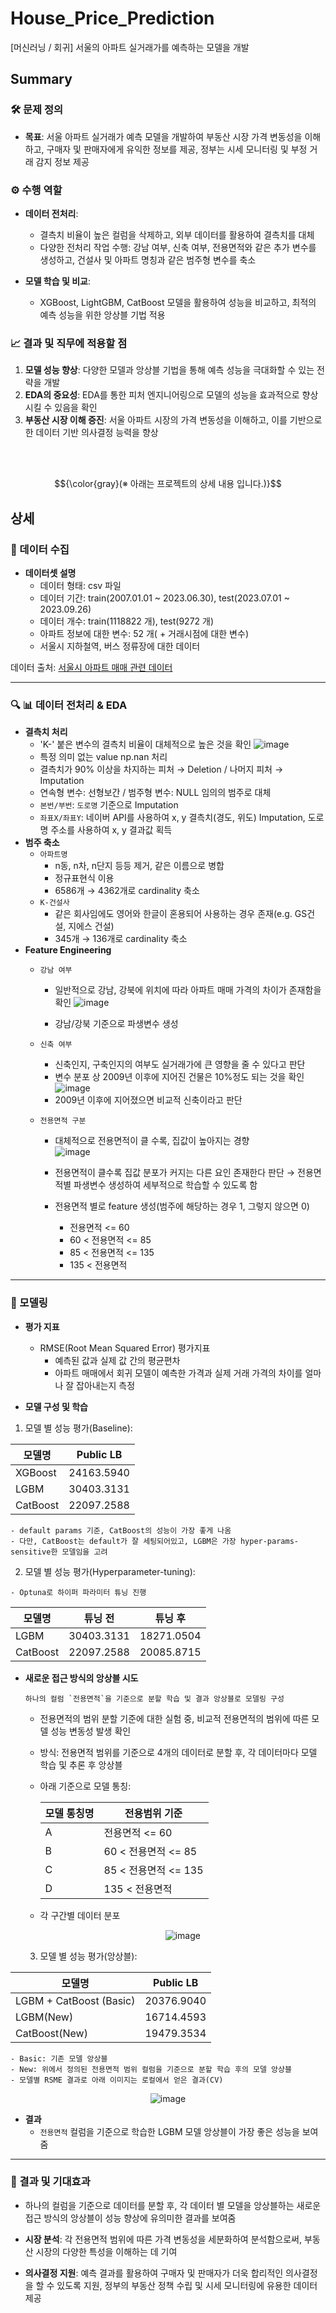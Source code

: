 # House_Price_Prediction
[머신러닝 / 회귀]  서울의 아파트 실거래가를 예측하는 모델을 개발


## Summary

### 🛠️ 문제 정의

- **목표**: 서울 아파트 실거래가 예측 모델을 개발하여 부동산 시장 가격 변동성을 이해하고, 구매자 및 판매자에게 유익한 정보를 제공, 정부는 시세 모니터링 및 부정 거래 감지 정보 제공

### ⚙️ 수행 역할
- **데이터 전처리**:
  - 결측치 비율이 높은 컬럼을 삭제하고, 외부 데이터를 활용하여 결측치를 대체
  - 다양한 전처리 작업 수행: 강남 여부, 신축 여부, 전용면적와 같은 추가 변수를 생성하고, 건설사 및 아파트 명칭과 같은 범주형 변수를 축소
  
- **모델 학습 및 비교**:
  - XGBoost, LightGBM, CatBoost 모델을 활용하여 성능을 비교하고, 최적의 예측 성능을 위한 앙상블 기법 적용

### 📈 결과 및 직무에 적용할 점
1. **모델 성능 향상**: 다양한 모델과 앙상블 기법을 통해 예측 성능을 극대화할 수 있는 전략을 개발
2. **EDA의 중요성**: EDA를 통한 피처 엔지니어링으로 모델의 성능을 효과적으로 향상시킬 수 있음을 확인
3. **부동산 시장 이해 증진**: 서울 아파트 시장의 가격 변동성을 이해하고, 이를 기반으로 한 데이터 기반 의사결정 능력을 향상

<br><br>


$${\color{gray}(※ 아래는 프로젝트의 상세 내용 입니다.)}$$
## 상세

### 📝 데이터 수집
* **데이터셋 설명**
  * 데이터 형태: csv 파일
  * 데이터 기간: train(2007.01.01 ~ 2023.06.30), test(2023.07.01 ~ 2023.09.26)
  * 데이터 개수: train(1118822 개), test(9272 개)
  * 아파트 정보에 대한 변수: 52 개( + 거래시점에 대한 변수)
  * 서울시 지하철역, 버스 정류장에 대한 데이터
    
데이터 출처: [서울시 아파트 매매 관련 데이터](https://aistages-api-public-prod.s3.amazonaws.com/app/Competitions/000299/data/data.tar)

---
### 🔍 📊 데이터 전처리 & EDA
* **결측치 처리**
    * 'K-' 붙은 변수의 결측치 비율이 대체적으로 높은 것을 확인
      ![image](https://github.com/user-attachments/assets/87addd61-8fb1-417c-b7aa-014d8fa975c8)
    * 특정 의미 없는 value np.nan 처리
    * 결측치가 90% 이상을 차지하는 피처 → Deletion / 나머지 피처 → Imputation
    * 연속형 변수: 선형보간 / 범주형 변수: NULL 임의의 범주로 대체
    * `본번/부번`: `도로명` 기준으로 Imputation
    * `좌표X/좌표Y`:  네이버 API를 사용하여 x, y 결측치(경도, 위도) Imputation, 도로명 주소를 사용하여 x, y 결과값 획득
* **범주 축소**
    * `아파트명`
        * n동, n차, n단지 등등 제거, 같은 이름으로 병합
        * 정규표현식 이용
        * 6586개 → 4362개로 cardinality 축소
    * `K-건설사`
        * 같은 회사임에도 영어와 한글이 혼용되어 사용하는 경우 존재(e.g. GS건설, 지에스 건설)
        * 345개 → 136개로 cardinality 축소
* **Feature Engineering**
  * `강남 여부`
    * 일반적으로 강남, 강북에 위치에 따라 아파트 매매 가격의 차이가 존재함을 확인
      ![image](https://github.com/user-attachments/assets/0d78a748-701f-4c19-94c7-82f2066310d4)

    * 강남/강북 기준으로 파생변수 생성
      
  * `신축 여부`
    * 신축인지, 구축인지의 여부도 실거래가에 큰 영향을 줄 수 있다고 판단
    * 변수 분포 상 2009년 이후에 지어진 건물은 10%정도 되는 것을 확인<br>
    ![image](https://github.com/user-attachments/assets/10501b9f-be6e-485a-ae1c-86227c9abf75)
    * 2009년 이후에 지어졌으면 비교적 신축이라고 판단
    
  * `전용면적 구분`
    * 대체적으로 전용면적이 클 수록, 집값이 높아지는 경향<br>
      ![image](https://github.com/user-attachments/assets/64cf141c-0420-42a4-a22c-e5001f7b48cd)

    * 전용면적이 클수록 집값 분포가 커지는 다른 요인 존재한다 판단 → 전용면적별 파생변수 생성하여 세부적으로 학습할 수 있도록 함
    * 전용면적 별로 feature 생성(범주에 해당하는 경우 1, 그렇지 않으면 0)
        * 전용면적 <= 60
        * 60 < 전용면적 <= 85
        * 85 < 전용면적 <= 135
        * 135 < 전용면적
      
---
### 🧠 모델링
* **평가 지표**
  * RMSE(Root Mean Squared Error) 평가지표
      * 예측된 값과 실제 값 간의 평균편차
      * 아파트 매매에서 회귀 모델이 예측한 가격과 실제 거래 가격의 차이를 얼마나 잘 잡아내는지 측정
        
* **모델 구성 및 학습**

1. 모델 별 성능 평가(Baseline):

<div align="center">

| 모델명     | Public LB      |
|----------|-----------------|
| XGBoost | 24163.5940 |
| LGBM | 30403.3131 |
| CatBoost | 22097.2588 |

</div>

    - default params 기준, CatBoost의 성능이 가장 좋게 나옴
    - 다만, CatBoost는 default가 잘 세팅되어있고, LGBM은 가장 hyper-params-sensitive한 모델임을 고려
    

  2. 모델 별 성능 평가(Hyperparameter-tuning):
      
    - Optuna로 하이퍼 파라미터 튜닝 진행

<div align="center">

| 모델명     | 튜닝 전      | 튜닝 후      |
|----------|-----------------|----------|
| LGBM | 30403.3131 | 18271.0504 |
| CatBoost | 22097.2588 | 20085.8715 |

</div>
    


* **새로운 접근 방식의 앙상블 시도**

  ``` 하나의 컬럼 `전용면적`을 기준으로 분할 학습 및 결과 앙상블로 모델링 구성 ```

  - 전용면적의 범위 분할 기준에 대한 실험 중, 비교적 전용면적의 범위에 따른 모델 성능 변동성 발생 확인
  - 방식: 전용면적 범위를 기준으로 4개의 데이터로 분할 후, 각 데이터마다 모델 학습 및 추론 후 앙상블
  - 아래 기준으로 모델 통칭:
    <div align="center">

      | 모델 통칭명  | 전용범위 기준 |
      |--------------|---------|
      | A | 전용면적 <= 60 |
      | B | 60 < 전용면적 <= 85  |
      | C | 85 < 전용면적 <= 135  |
      | D | 135 < 전용면적  |
      
    </div>
 
  - 각 구간별 데이터 분포
    <div align="center">
      
      ![image](https://github.com/user-attachments/assets/0e5bc2b5-dd1c-4740-908b-e4851e06e3b8)

    </div>
    
  3. 모델 별 성능 평가(앙상블):
  

<div align="center">

| 모델명     | Public LB    |
|----------|-----------------|
| LGBM + CatBoost (Basic) | 20376.9040 |
| LGBM(New) | 16714.4593 |
| CatBoost(New) | 19479.3534 |

</div>
    
    - Basic: 기존 모델 앙상블
    - New: 위에서 정의된 전용면적 범위 컬럼을 기준으로 분할 학습 후의 모델 앙상블
    - 모델별 RSME 결과로 아래 이미지는 로컬에서 얻은 결과(CV)
  <div align="center">

  ![image](https://github.com/user-attachments/assets/79de6c68-9335-4f7b-9a31-901f1044e5dc)

</div>


* **결과**
  - `전용면적` 컬럼을 기준으로 학습한 LGBM 모델 앙상블이 가장 좋은 성능을 보여줌

---
### 🎯 결과 및 기대효과
* 하나의 컬럼을 기준으로 데이터를 분할 후, 각 데이터 별 모델을 앙상블하는 새로운 접근 방식의 앙상블이 성능 향상에 유의미한 결과를 보여줌

* **시장 분석**: 각 전용면적 범위에 따른 가격 변동성을 세분화하여 분석함으로써, 부동산 시장의 다양한 특성을 이해하는 데 기여
* **의사결정 지원**: 예측 결과를 활용하여 구매자 및 판매자가 더욱 합리적인 의사결정을 할 수 있도록 지원, 정부의 부동산 정책 수립 및 시세 모니터링에 유용한 데이터 제공







